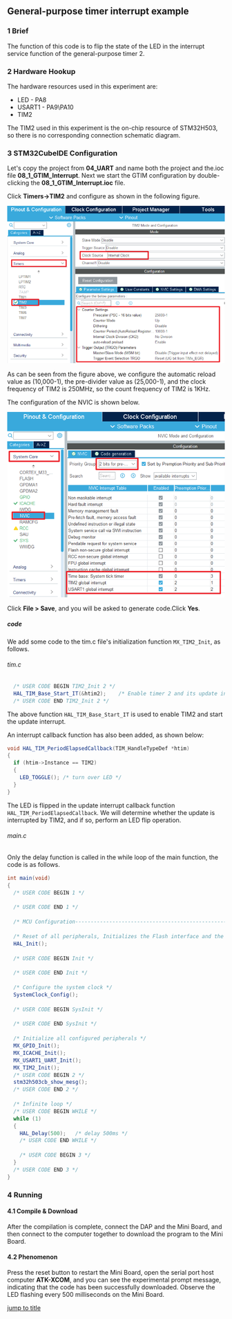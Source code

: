 ## General-purpose timer interrupt example<a name="brief"></a>

### 1 Brief

The function of this code is to flip the state of the LED in the interrupt service function of the general-purpose timer 2.
### 2 Hardware Hookup
The hardware resources used in this experiment are:
+ LED - PA8
+ USART1 - PA9\PA10
+ TIM2

The TIM2 used in this experiment is the on-chip resource of STM32H503, so there is no corresponding connection schematic diagram.

### 3 STM32CubeIDE Configuration

Let's copy the project from **04_UART** and name both the project and the.ioc file **08_1_GTIM_Interrupt**. Next we start the GTIM configuration by double-clicking the **08_1_GTIM_Interrupt.ioc** file.

Click **Timers->TIM2** and configure as shown in the following figure.

![](../../1_docs/3_figures/08_1_GTIM_Interrupt/gtim1.png)

As can be seen from the figure above, we configure the automatic reload value as (10,000-1), the pre-divider value as (25,000-1), and the clock frequency of TIM2 is 250MHz, so the count frequency of TIM2 is 1KHz.

The configuration of the NVIC is shown below.

![](../../1_docs/3_figures/08_1_GTIM_Interrupt/gtim2.png)

Click **File > Save**, and you will be asked to generate code.Click **Yes**.

##### code
We add some code to the tim.c file's initialization function ``MX_TIM2_Init``, as follows.
###### tim.c
```c#
  /* USER CODE BEGIN TIM2_Init 2 */
  HAL_TIM_Base_Start_IT(&htim2);    /* Enable timer 2 and its update interrupt. */
  /* USER CODE END TIM2_Init 2 */
```
The above function ``HAL_TIM_Base_Start_IT`` is used to enable TIM2 and start the update interrupt.

An interrupt callback function has also been added, as shown below:
```c#
void HAL_TIM_PeriodElapsedCallback(TIM_HandleTypeDef *htim)
{
  if (htim->Instance == TIM2)
  {
    LED_TOGGLE(); /* turn over LED */
  }
}
```
 The LED is flipped in the update interrupt callback function ``HAL_TIM_PeriodElapsedCallback``. We will determine whether the update is interrupted by TIM2, and if so, perform an LED flip operation.

###### main.c
Only the delay function is called in the while loop of the main function, the code is as follows.
```c#
int main(void)
{
  /* USER CODE BEGIN 1 */

  /* USER CODE END 1 */

  /* MCU Configuration--------------------------------------------------------*/

  /* Reset of all peripherals, Initializes the Flash interface and the Systick. */
  HAL_Init();

  /* USER CODE BEGIN Init */

  /* USER CODE END Init */

  /* Configure the system clock */
  SystemClock_Config();

  /* USER CODE BEGIN SysInit */

  /* USER CODE END SysInit */

  /* Initialize all configured peripherals */
  MX_GPIO_Init();
  MX_ICACHE_Init();
  MX_USART1_UART_Init();
  MX_TIM2_Init();
  /* USER CODE BEGIN 2 */
  stm32h503cb_show_mesg();
  /* USER CODE END 2 */

  /* Infinite loop */
  /* USER CODE BEGIN WHILE */
  while (1)
  {
    HAL_Delay(500);   /* delay 500ms */
    /* USER CODE END WHILE */

    /* USER CODE BEGIN 3 */
  }
  /* USER CODE END 3 */
}
```


### 4 Running
#### 4.1 Compile & Download
After the compilation is complete, connect the DAP and the Mini Board, and then connect to the computer together to download the program to the Mini Board.
#### 4.2 Phenomenon
Press the reset button to restart the Mini Board, open the serial port host computer **ATK-XCOM**, and you can see the experimental prompt message, indicating that the code has been successfully downloaded. Observe the LED flashing every 500 milliseconds on the Mini Board.

[jump to title](#brief)